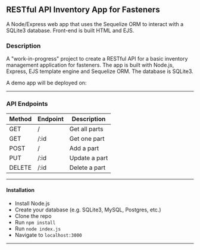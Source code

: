 ## RESTful API Inventory App for Fasteners

A Node/Express web app that uses the Sequelize ORM to interact with a SQLite3 database. Front-end is built HTML and EJS.

### Description

A "work-in-progress" project to create a RESTful API for a basic inventory management application for fasteners. The app is built with Node.js, Express, EJS template engine and Sequelize ORM. The database is SQLite3.<br>

A demo app will be deployed on: []()

---

### API Endpoints

| Method | Endpoint | Description   |
| ------ | -------- | ------------- |
| GET    | /        | Get all parts |
| GET    | /:id     | Get one part  |
| POST   | /        | Add a part    |
| PUT    | /:id     | Update a part |
| DELETE | /:id     | Delete a part |

---

#### Installation

-   Install Node.js
-   Create your database (e.g. SQLite3, MySQL, Postgres, etc.)
-   Clone the repo
-   Run `npm install`
-   Run `node index.js`
-   Navigate to `localhost:3000`

---
